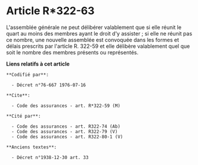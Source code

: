 # Article R*322-63

L'assemblée générale ne peut délibérer valablement que si elle réunit le quart au moins des membres ayant le droit d'y
assister ; si elle ne réunit pas ce nombre, une nouvelle assemblée est convoquée dans les formes et délais prescrits par
l'article R. 322-59 et elle délibère valablement quel que soit le nombre des membres présents ou représentés.

**Liens relatifs à cet article**

	**Codifié par**:

	  - Décret n°76-667 1976-07-16

	**Cite**:

	  - Code des assurances - art. R*322-59 (M)

	**Cité par**:

	  - Code des assurances - art. R322-74 (Ab)
	  - Code des assurances - art. R322-79 (V)
	  - Code des assurances - art. R322-80-1 (V)

	**Anciens textes**:

	  - Décret n°1938-12-30 art. 33

